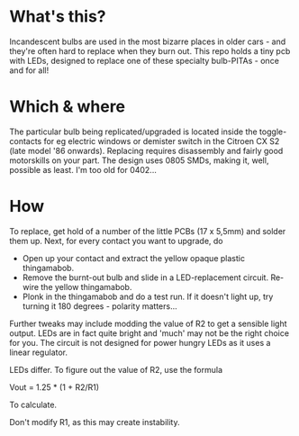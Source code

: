 # What's this?
Incandescent bulbs are used in the most bizarre places in older cars - and they're often hard to replace when they burn out.
This repo holds a tiny pcb with LEDs, designed to replace one of these specialty bulb-PITAs - once and for all!

# Which & where
The particular bulb being replicated/upgraded is located inside the toggle-contacts for eg electric windows or demister switch in the Citroen CX S2 (late model '86 onwards). Replacing requires disassembly and fairly good motorskills on your part. The design uses 0805 SMDs, making it, well, possible as least. I'm too old for 0402...

# How
To replace, get hold of a number of the little PCBs (17 x 5,5mm) and solder them up. 
Next, for every contact you want to upgrade, do
* Open up your contact and extract the yellow opaque plastic thingamabob.
* Remove the burnt-out bulb and slide in a LED-replacement circuit. Re-wire the yellow thingamabob.
* Plonk in the thingamabob and do a test run. If it doesn't light up, try turning it 180 degrees - polarity matters...

Further tweaks may include modding the value of R2 to get a sensible light output. LEDs are in fact quite bright and 'much' may not be the right choice for you. The circuit is not designed for power hungry LEDs as it uses a linear regulator. 

LEDs differ. To figure out the value of R2, use the formula

Vout = 1.25 * (1 + R2/R1)

To calculate.

Don't modify R1, as this may create instability.